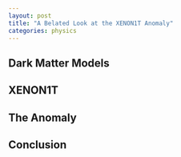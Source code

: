 ```yaml
---
layout: post
title: "A Belated Look at the XENON1T Anomaly"
categories: physics
---
```


## Dark Matter Models

## XENON1T

## The Anomaly

## Conclusion